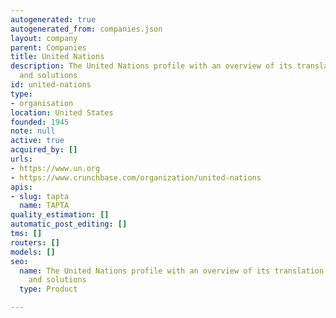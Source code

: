 ```yaml
---
autogenerated: true
autogenerated_from: companies.json
layout: company
parent: Companies
title: United Nations
description: The United Nations profile with an overview of its translation technologies
  and solutions
id: united-nations
type:
- organisation
location: United States
founded: 1945
note: null
active: true
acquired_by: []
urls:
- https://www.un.org
- https://www.crunchbase.com/organization/united-nations
apis:
- slug: tapta
  name: TAPTA
quality_estimation: []
automatic_post_editing: []
tms: []
routers: []
models: []
seo:
  name: The United Nations profile with an overview of its translation technologies
    and solutions
  type: Product

---
```


